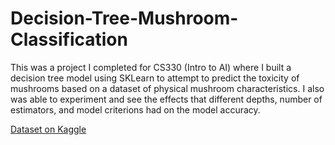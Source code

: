 # Decision-Tree-Mushroom-Classification

This was a project I completed for CS330 (Intro to AI) where I built a decision tree model using SKLearn to attempt to predict the toxicity of mushrooms based on a dataset of physical mushroom characteristics. I also was able to experiment and see the effects that different depths, number of estimators, and model criterions had on the model accuracy.

[Dataset on Kaggle](https://www.kaggle.com/datasets/uciml/mushroom-classification)
